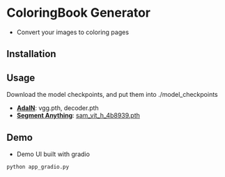 # ColoringBook Generator
- Convert your images to coloring pages

## Installation
## Usage
Download the model checkpoints, and put them into ./model_checkpoints
- [**AdaIN**](https://drive.google.com/drive/folders/1GEb1KGGMdy02wDxu85_IIgNv5cXyQTex): vgg.pth, decoder.pth
- [**Segment Anything**](https://github.com/facebookresearch/segment-anything#model-checkpoints): [sam_vit_h_4b8939.pth](https://dl.fbaipublicfiles.com/segment_anything/sam_vit_h_4b8939.pth)

## Demo
- Demo UI built with gradio
```
python app_gradio.py
```
